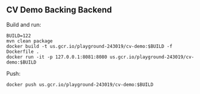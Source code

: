 ## CV Demo Backing Backend


Build and run:
```
BUILD=122
mvn clean package
docker build -t us.gcr.io/playground-243019/cv-demo:$BUILD -f Dockerfile .
docker run -it -p 127.0.0.1:8081:8080 us.gcr.io/playground-243019/cv-demo:$BUILD
```

Push:
```
docker push us.gcr.io/playground-243019/cv-demo:$BUILD
```


